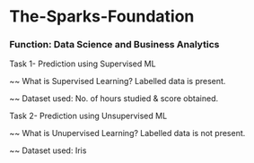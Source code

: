# The-Sparks-Foundation

### Function: Data Science and Business Analytics

Task 1- Prediction using Supervised ML 

~~ What is Supervised Learning? Labelled data is present. 

~~ Dataset used: No. of hours studied & score obtained.



Task 2- Prediction using Unsupervised ML

~~ What is Unupervised Learning? Labelled data is not present. 

~~ Dataset used: Iris 
